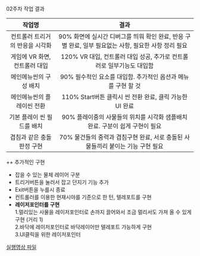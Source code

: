 02주차 작업 결과


|작업명|결과|
|:---:|:---:|
|컨트롤러 트리거의 반응을 시각화 | 90% 화면에 실시간 디버그를 띄워 확인 완료, 반응 구별 완료, 일부 필요없는 사항, 필요한 사항 정리 필요|
|게임에 VR 화면, 컨트롤러 대입 | 120% VR 대입, 컨트롤러 대입 성공, 추가로 컨트롤러로 일부기능도 대입함|
|메인메뉴씬의 구성 배치 | 90% 필수적인 요소를 대입함. 추가적인 옵션과 메뉴를 구현 할 것|
|메인메뉴씬의 플레이씬 전환 | 110% Start버튼 클릭시 씬 전환 완료, 클릭 가능한 UI 완료|
|기본 플레이 씬 필드를 배치 | 90% 플레이중의 사물들의 위치를 시각화 샘플배치 완료. 구분이 쉽게 구현이 필요|
|겹침과 같은 충돌판정 구현 | 70% 물건들의 중력과 겹침구현 완료, 서로 충돌된 사물들끼리 붙이는 기능 구현 필요|

++ 추가적인 구현  
- 잡을 수 있는 물체 레이어 구분  
- 트리거버튼을 눌러서 잡고 던지기 기능 추가  
- Exit버튼을 누를시 종료  
- 컨트롤러를 이용한 현재시야를 기준으로 한 턴, 텔레포트를 구현  
- **레이저포인터를 구현**  
1.멀리있는 사물을 레이저포인터로 손까지 끌어와서 조금 멀리서도 가져 올 수 있게 구현 (거리 1)  
2.바닥에 레이저포인터로 바닥레이어만 텔레포트 가능하게 구현  
3.UI클릭을 위한 레이저포인터

[실행영상 파일](https://vigorpcu.github.io/files/week02/week02Result.mp4)
